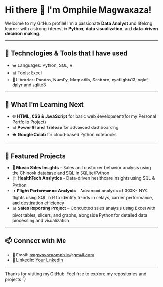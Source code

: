 # Hi there 👋 I'm Omphile Magwaxaza!

Welcome to my GitHub profile! I'm a passionate **Data Analyst** and lifelong learner with a strong interest in **Python**, **data visualization**, and **data-driven decision making**.

---

## 🔧 Technologies & Tools that I have used 
- 💻 Languages: Python, SQL, R
- 📊 Tools: Excel
- 🧰 Libraries: Pandas, NumPy, Matplotlib, Seaborn, nycflights13, sqldf, dplyr and sqlite3

---

## 🚀 What I'm Learning Next
- 🌐 **HTML, CSS & JavaScript** for basic web development(for my Personal Portfolio Project)
- 📊 **Power BI and Tableau**  for advanced dashboarding
- ☁️ **Google Colab** for cloud-based Python notebooks

---
## 🌟 Featured Projects
- 🎵 **Music Sales Insights** – Sales and customer behavior analysis using the Chinook database and SQL in SQLite/Python  
- 🩺 **HealthTech Analytics** – Data-driven healthcare insights using SQL & Python  
- ✈️ **Flight Performance Analysis** – Advanced analysis of 300K+ NYC flights using SQL in R to identify trends in delays, carrier performance, and destination efficiency  
- 📊 **Sales Reporting Project** – Conducted sales analysis using Excel with pivot tables, slicers, and graphs, alongside Python for detailed data processing and visualization  


---
## 📫 Connect with Me
- 📧 Email: magwaxazaomphile@gmail.com
- 🔗 LinkedIn: [Your LinkedIn](https://www.linkedin.com/in/omphile-magwaxaza-7a06302aa)  


---

Thanks for visiting my GitHub! Feel free to explore my repositories and projects 👇

